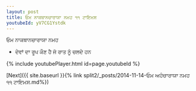 ```yaml
---
layout: post
title: ਓਮ ਨਾਕਥਾਨਚਾਰਾਯਾ ਨਮਹ ੧੧ ਟਾਇਮਸ
youtubeId: yV7CG1Ystdk
---
```

 
 
 ਓਮ ਨਾਕਥਾਨਚਾਰਾਯਾ ਨਮਹ  
 
 -  ਦੇਵਾਂ ਦਾ ਰੂਪ ਕੌਣ ਹੈ ਜੋ ਰਾਤ ਨੂੰ ਚਲਦੇ ਹਨ 
 
  
 
  
 
 
 
 
 
 


{% include youtubePlayer.html id=page.youtubeId %}
 
[Next]({{ site.baseurl }}{% link  split2/_posts/2014-11-14-ਓਮ ਅਹੰਚਾਰਾਯਾ ਨਮਹ ੧੧ ਟਾਇਮਸ.md%})
 
